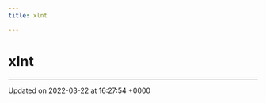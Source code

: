 ```yaml
---
title: xlnt

---
```


# xlnt








-------------------------------

Updated on 2022-03-22 at 16:27:54 +0000